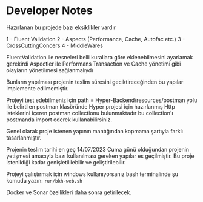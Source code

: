 # Developer Notes

Hazırlanan bu projede bazı eksiklikler vardır

1 - Fluent Validation
2 - Aspects (Performance, Cache, Autofac etc.)
3 - CrossCuttingConcers
4 - MiddleWares

FluentValidation ile nesneleri belli kurallara göre eklenebilmesini ayarlamak gerekirdi
Aspectler ile Performans Transaction ve Cache yönetimi gibi olayların yönetilmesi sağlanmalıydı

Bunların yapılması projenin teslim süresini geciktireceğinden bu yapılar implemente edilmemiştir.

Projeyi test edebilmeniz için path = Hyper-Backend/resources/postman yolu ile belirtilen postman klasöründe Hyper projesi için hazırlanmış Http isteklerini içeren postman collectionu bulunmaktadır bu collection'ı postmanda import ederek kullanabilirsiniz.

Genel olarak proje istenen yapının mantığından kopmama şartıyla farklı tasarlanmıştır.

Projenin teslim tarihi en geç 14/07/2023 Cuma günü olduğundan projenin yetişmesi amacıyla bazı kullanılması gereken yapılar es geçilmiştir. Bu proje istenildiği kadar genişletililebilir ve geliştirilebilir.

Projeyi çalıştırmak için windows kullanıyorsanız bash terminalinde şu komudu yazın: `run/bkh-web.sh`

Docker ve Sonar özellikleri daha sonra getirilecek.
